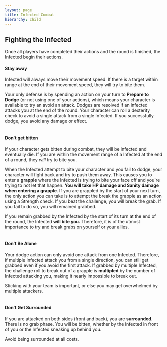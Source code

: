 ```yaml
---
layout: page
title: Infected Combat
hierarchy: child
---
```


## Fighting the Infected ##

Once all players have completed their actions and the round is finished, the Infected begin their actions.


#### Stay away ####

Infected will always move their movement speed. If there is a target within range at the end of their movement speed, they will try to bite them.

Your only defense is by spending an action on your turn to **Prepare to Dodge** (or not using one of your actions), which means your character is available to try an avoid an attack. Dodges are resolved if an infected attacks you at the end of the round. Your character can roll a dexterity check to avoid a single attack from a single Infected. If you successfully dodge, you avoid any damage or effect.
<br/><br/>

#### Don't get bitten ####

If your character gets bitten during combat, they will be infected and eventually die. If you are within the movement range of a Infected at the end of a round, they *will* try to bite you.

When the Infected attempt to bite your character and you fail to dodge, your character will fight back and try to push them away. This causes you to enter a **grapple** where the Infected is trying to bite your face off and you're trying to not let that happen.  **You will take HP damage and Sanity damage when entering a grapple**. If you are grappled by the start of your next turn, the only action you can take is to attempt the break the grapple as an action using a Strength check. If you beat the challenge, you will break the grab. If you fail to do so, you will remained grabbed. 

If you remain grabbed by the Infected by the start of its turn at the end of the round, the Infected **will bite you.** Therefore, it is of the utmost importance to try and break grabs on yourself or your allies.
<br/><br/>

#### Don't Be Alone ####

Your dodge action can only avoid one attack from one Infected. Therefore, if multiple Infected attack you from a single direction, you can still get grabbed even if you avoid the first attack. If grabbed by multiple Infected, the challenge roll to break out of a grapple is **multipled** by the number of Infected attacking you, making it nearly impossible to break out. 

Sticking with your team is important, or else you may get overwhelmed by multiple attackers.
<br/><br/>

#### Don't Get Surrounded ####

If you are attacked on both sides (front and back), you are **surrounded**. There is no grab phase. You will be bitten, whether by the Infected in front of you or the Infected sneaking up behind you.

Avoid being surrounded at all costs. 

